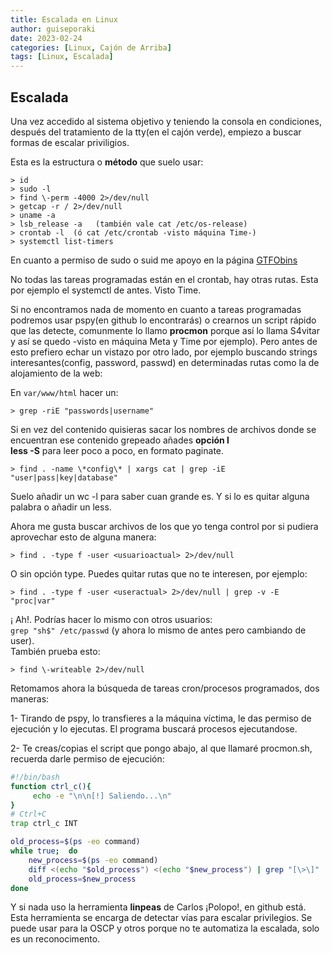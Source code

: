 ```yaml
---
title: Escalada en Linux
author: guiseporaki
date: 2023-02-24
categories: [Linux, Cajón de Arriba]
tags: [Linux, Escalada]
---
```

## Escalada

Una vez accedido al sistema objetivo y teniendo la consola en condiciones, después del tratamiento de la tty(en el cajón verde), empiezo a buscar formas de escalar priviligios.

Esta es la estructura o **método** que suelo usar:
```
> id  
> sudo -l  
> find \-perm -4000 2>/dev/null
> getcap -r / 2>/dev/null  
> uname -a   
> lsb_release -a   (también vale cat /etc/os-release)    
> crontab -l  (ó cat /etc/crontab -visto máquina Time-)
> systemctl list-timers  
```
[gtfobins]: https://gtfobins.github.io/ 
En cuanto a permiso de sudo o suid me apoyo en la página [GTFObins][gtfobins]

No todas las tareas programadas están en el crontab, hay otras rutas. Esta por ejemplo el systemctl de antes. Visto Time.  

Si no encontramos nada de momento en cuanto a tareas programadas podremos usar pspy(en github lo encontrarás) o crearnos un script rápido que las detecte, comunmente lo llamo **procmon** porque así lo llama S4vitar y así se quedo -visto en máquina Meta y Time por ejemplo). Pero antes de esto prefiero echar un vistazo por otro lado, por ejemplo buscando strings interesantes(config, password, passwd) en determinadas rutas como la de alojamiento de la web:

En `var/www/html` hacer un:
```
> grep -riE "passwords|username"
```
Si en vez del contenido quisieras sacar los nombres de archivos donde se encuentran ese contenido grepeado añades **opción l**  
**less -S** para leer poco a poco, en formato paginate.
```
> find . -name \*config\* | xargs cat | grep -iE "user|pass|key|database"  
```
Suelo añadir un wc -l para saber cuan grande es. Y si lo es quitar alguna palabra o añadir un less.

Ahora me gusta buscar archivos de los que yo tenga control por si pudiera aprovechar esto de alguna manera:
```
> find . -type f -user <usuarioactual> 2>/dev/null  
```
O sin opción type. Puedes quitar rutas que no te interesen, por ejemplo:  
```
> find . -type f -user <useractual> 2>/dev/null | grep -v -E "proc|var"   
```

¡ Ah!. Podrías hacer lo mismo con otros usuarios:  
`grep "sh$" /etc/passwd`  (y ahora lo mismo de antes pero cambiando de user).  
También prueba esto:  
```
> find \-writeable 2>/dev/null
```

Retomamos ahora la búsqueda de tareas cron/procesos programados, dos maneras:

1- Tirando de pspy, lo transfieres a la máquina víctima, le das permiso de ejecución y lo ejecutas. El programa buscará procesos ejecutandose.

2- Te creas/copias el script que pongo abajo, al que llamaré procmon.sh, recuerda darle permiso de ejecución:
``` bash
#!/bin/bash
function ctrl_c(){
     echo -e "\n\n[!] Saliendo...\n"
}
# Ctrl+C
trap ctrl_c INT

old_process=$(ps -eo command)
while true;  do
    new_process=$(ps -eo command)
    diff <(echo "$old_process") <(echo "$new_process") | grep "[\>\]" | grep -vE "procmon|command|kworker"
    old_process=$new_process
done
```

Y si nada uso la herramienta **linpeas** de Carlos ¡Polopo!, en github está. Esta herramienta se encarga de detectar vías para escalar privilegios. Se puede usar para la OSCP y otros porque no te automatiza la escalada, solo es un reconocimento.
